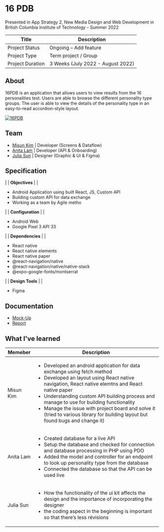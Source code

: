 # 16 PDB

Presented in App Strategy 2, New Media Design and Web Development in British Columbia Institute of Technology – Summer 2022 


| Title                                       | Description                                           |
| ------------------------------------------- | ----------------------------------------------------- |
| Project Status | Ongoing – Add feature |
| Project Type | Term project / Group |
| Project Duration | 3 Weeks (July 2022 - August 2022) |

## About
 
16PDB is an application that allows users to view results from the 16 personalities test. Users are able to browse the different personality type groups. The user is able to view the details of the personality type in an easy-to-read accordion-style layout. 


[![16PDB](https://img.youtube.com/vi/XRYKxl7qu4M/0.jpg)](https://www.youtube.com/watch?v=XRYKxl7qu4M "16PDB Application")

## Team
* [Misun Kim](https://portfolio.misunkim.ca/) | Developer (Screens & Dataflow)
* [Anita Lam](http://anitalam.ca/) | Developer (API & Onboarding)
* [Julia Sun](https://juliasun.ca/) | Designer (Graphic & UI & Figma)

## Specification
  
|
| **Objectives** |
| <ul><li>Android Application using built React, JS, Custom API</li><li>Building custom API for data exchange</li><li>Working as a team by Agile metho</li></ul>|
| **Configuration** |
| <ul><li>Android Web</li><li>Google Pixel 3 API 33</li></ul> |
| **Dependencies** |
| <ul><li>React native</li><li>React native elements</li><li>React native paper</li><li>@react-navigation/native</li><li>@react-navigation/native/native-stack</li><li>@expo-google-fonts/montserrat</li></ul> |
| **Design Tools** |
| <ul><li>Figma</li></ul> 

## Documentation
* [Mock-Up](https://www.figma.com/proto/Ci1NCagtCworsori507MAx/16PDB?node-id=30%3A18&scaling=min-zoom&page-id=0%3A1&starting-point-node-id=9%3A50)
* [Report](https://docs.google.com/document/d/12S2KsdmgKW2aRrFBunLbVG3272S31omO3tlsJ11Atq8/edit?usp=sharing)



## What I've learned
  
| Memeber                                        | Description                                           |
| ------------------------------------------- | ----------------------------------------------------- |
| Misun Kim | <ul><li>Developed an android application for data exchange using fetch method</li><li>Developed an layout using React native navigation, React native elemtns and React native paper </li><li>Understanding custom API building process and manage to use for building functionality</li><li>Manage the issue with project board and solve it (tried to various library for building layout but found bugs and change it)</ul> |
| Anita Lam | <ul><li>Created database for a live API</li><li>Setup the database and checked for connection and database processing in PHP using PDO</li><li>Added the model and controller for an endpoint to look up personality type from the database</li><li>Connected the database so that the API can be used live</li></ul>|
| Julia Sun | <ul><li>How the functionality of the ui kit affects the design and the importance of incorporating the designer</li><li>the coding aspect in the beginning is important so that there’s less révisions</li></ul> |


   


